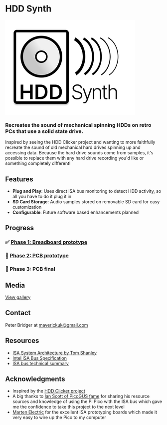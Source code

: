 # HDD Synth
<div style="background: white; display: inline-block; padding: 8px;">
  <img src="images/HDDSynthLogoSmall.png" alt="Logo">
</div>

### Recreates the sound of mechanical spinning HDDs on retro PCs that use a solid state drive.

Inspired by seeing the HDD Clicker project and wanting to more faithfully recreate the sound of old mechanical hard drives spinning up and accessing data. Because the hard drive sounds come from samples, it's possible to replace them with any hard drive recording you'd like or something completely different!

## Features

- **Plug and Play**: Uses direct ISA bus monitoring to detect HDD activity, so all you have to do it plug it in
- **SD Card Storage**: Audio samples stored on removable SD card for easy customization
- **Configurable**: Future software based enhancements planned

## Progress
### ✅ [Phase 1: Breadboard prototype](1_breadboard/README.md) 
### 🔄 [Phase 2: PCB prototype](2_prototype/README.md) 
### 🌱 Phase 3: PCB final 


## Media
[View gallery](media.md)



<!--
## Usage


## License
-->

## Contact
Peter Bridger at [maverickuk@gmail.com](maverickuk@gmail.com)

## Resources
- [ISA System Architecture by Tom Shanley](https://archive.org/details/ISA_System_Architecture)
- [Intel ISA Bus Specification](https://archive.org/details/bitsavers_intelbusSpep89_3342148)
- [ISA bus technical summary](http://wearcam.org/ece385/lecture6/isa.htm)

## Acknowledgments
- Inspired by the [HDD Clicker project](https://www.serdashop.com/HDDClicker)
- A big thanks to [Ian Scott of PicoGUS fame](https://picog.us/) for sharing his resource sources and knowledge of using the Pi Pico with the ISA bus which gave me the confidence to take this project to the next level
- [Marten Electric](https://www.martenelectric.cz/) for the excellent ISA prototyping boards which made it very easy to wire up the Pico to my computer